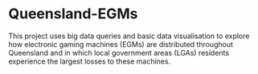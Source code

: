 # Queensland-EGMs
This project uses big data queries and basic data visualisation to explore how electronic gaming machines (EGMs) are distributed throughout Queensland and in which local government areas (LGAs) residents experience the largest losses to these machines.
